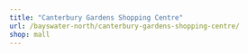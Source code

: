 ```yaml
---
title: "Canterbury Gardens Shopping Centre"
url: /bayswater-north/canterbury-gardens-shopping-centre/
shop: mall
---
```

